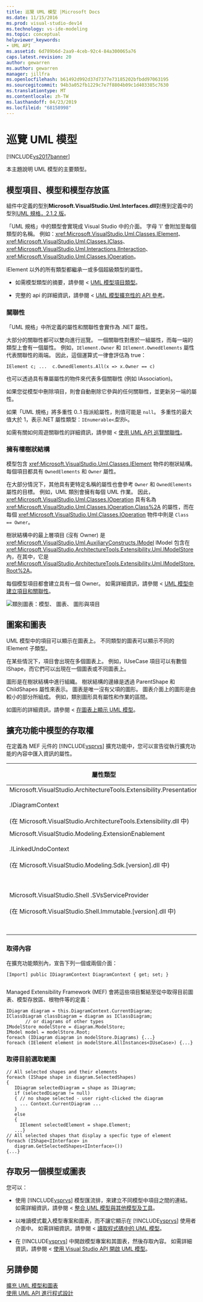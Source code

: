 ```yaml
---
title: 巡覽 UML 模型 |Microsoft Docs
ms.date: 11/15/2016
ms.prod: visual-studio-dev14
ms.technology: vs-ide-modeling
ms.topic: conceptual
helpviewer_keywords:
- UML API
ms.assetid: 6d789b6d-2aa9-4ceb-92c4-84a300065a76
caps.latest.revision: 20
author: gewarren
ms.author: gewarren
manager: jillfra
ms.openlocfilehash: b61492d992d37d7377e73185202bfbdd97063195
ms.sourcegitcommit: 94b3a052fb1229c7e7f8804b09c1d403385c7630
ms.translationtype: MT
ms.contentlocale: zh-TW
ms.lasthandoff: 04/23/2019
ms.locfileid: "68158998"
---
```

# <a name="navigate-the-uml-model"></a>巡覽 UML 模型
[!INCLUDE[vs2017banner](../includes/vs2017banner.md)]

本主題說明 UML 模型的主要類型。  
  
## <a name="the-model-elements-model-and-model-store"></a>模型項目、模型和模型存放區  
 組件中定義的型別**Microsoft.VisualStudio.Uml.Interfaces.dll**對應到定義中的型別[UML 規格，2.1.2 版](http://www.omg.org/spec/UML/2.1.2/Superstructure/PDF/)。  
  
 「UML 規格」中的類型會實現成 Visual Studio 中的介面。 字母 'I' 會附加至每個類型的名稱。 例如：<xref:Microsoft.VisualStudio.Uml.Classes.IElement>、<xref:Microsoft.VisualStudio.Uml.Classes.IClass>、<xref:Microsoft.VisualStudio.Uml.Interactions.IInteraction>、<xref:Microsoft.VisualStudio.Uml.Classes.IOperation>。  
  
 IElement 以外的所有類型都繼承一或多個超級類型的屬性。  
  
- 如需模型類型的摘要，請參閱 < [UML 模型項目類型](../modeling/uml-model-element-types.md)。  
  
- 完整的 api 的詳細資訊，請參閱 < [UML 模型擴充性的 API 參考](../modeling/api-reference-for-uml-modeling-extensibility.md)。  
  
### <a name="relationships"></a>關聯性  
 「UML 規格」中所定義的屬性和關聯性會實作為 .NET 屬性。  
  
 大部分的關聯性都可以雙向進行巡覽。 一個關聯性對應於一組屬性，而每一端的類型上會有一個屬性。 例如，`IElement.Owner` 和 `IElement.OwnedElements` 屬性代表關聯性的兩端。 因此，這個運算式一律會評估為 true：  
  
 `IElement c; ...  c.OwnedElements.All(x => x.Owner == c)`  
  
 也可以透過具有專屬屬性的物件來代表多個關聯性 (例如 IAssociation)。  
  
 如果您從模型中刪除項目，則會自動刪除它參與的任何關聯性，並更新另一端的屬性。  
  
 如果「UML 規格」將多重性 0..1 指派給屬性，則值可能是 `null`。 多重性的最大值大於 1，表示.NET 屬性類型：`IEnumerable<`*型別*`>`。  
  
 如需有關如何周遊關聯性的詳細資訊，請參閱 <<c0> [ 使用 UML API 巡覽關聯性](../modeling/navigate-relationships-with-the-uml-api.md)。  
  
### <a name="the-ownership-tree"></a>擁有權樹狀結構  
 模型包含 <xref:Microsoft.VisualStudio.Uml.Classes.IElement> 物件的樹狀結構。 每個項目都具有 `OwnedElements` 和 `Owner` 屬性。  
  
 在大部分情況下，其他具有更特定名稱的屬性也會參考 `Owner` 和 `OwnedElements` 屬性的目標。 例如，UML 類別會擁有每個 UML 作業。 因此，<xref:Microsoft.VisualStudio.Uml.Classes.IOperation> 具有名為 <xref:Microsoft.VisualStudio.Uml.Classes.IOperation.Class%2A> 的屬性，而在每個 <xref:Microsoft.VisualStudio.Uml.Classes.IOperation> 物件中則是 `Class == Owner`。  
  
 樹狀結構中的最上層項目 (沒有 Owner) 是 <xref:Microsoft.VisualStudio.Uml.AuxiliaryConstructs.IModel> IModel 包含在 <xref:Microsoft.VisualStudio.ArchitectureTools.Extensibility.Uml.IModelStore> 內，在其中，它是 <xref:Microsoft.VisualStudio.ArchitectureTools.Extensibility.Uml.IModelStore.Root%2A>。  
  
 每個模型項目都會建立具有一個 Owner。 如需詳細資訊，請參閱 < [UML 模型中建立項目和關聯性](../modeling/create-elements-and-relationships-in-uml-models.md)。  
  
 ![類別圖表：模型、 圖表、 圖形與項目](../modeling/media/uml-mm1.png "UML_MM1")  
  
## <a name="shapes-and-diagrams"></a>圖案和圖表  
 UML 模型中的項目可以顯示在圖表上。 不同類型的圖表可以顯示不同的 IElement 子類型。  
  
 在某些情況下，項目會出現在多個圖表上。 例如，IUseCase 項目可以有數個 IShape，而它們可以出現在一個圖表或不同圖表上。  
  
 圖形是在樹狀結構中進行組織。 樹狀結構的邊緣是透過 ParentShape 和 ChildShapes 屬性來表示。 圖表是唯一沒有父項的圖形。 圖表介面上的圖形是由較小的部分所組成。 例如，類別圖形具有屬性和作業的區間。  
  
 如圖形的詳細資訊，請參閱 <<c0> [ 在圖表上顯示 UML 模型](../modeling/display-a-uml-model-on-diagrams.md)。  
  
## <a name="access-to-the-model-in-extensions"></a>擴充功能中模型的存取權  
 在定義為 MEF 元件的 [!INCLUDE[vsprvs](../includes/vsprvs-md.md)] 擴充功能中，您可以宣告從執行擴充功能的內容中匯入資訊的屬性。  
  
|屬性類型|這提供下列項目的存取權|詳細資訊|  
|--------------------|----------------------------------|----------------------|  
|Microsoft.VisualStudio.ArchitectureTools.Extensibility.Presentation<br /><br /> .IDiagramContext<br /><br /> (在 Microsoft.VisualStudio.ArchitectureTools.Extensibility.dll 中)|目前焦點圖。|[在模型圖上定義功能表命令](../modeling/define-a-menu-command-on-a-modeling-diagram.md)|  
|Microsoft.VisualStudio.Modeling.ExtensionEnablement<br /><br /> .ILinkedUndoContext<br /><br /> (在 Microsoft.VisualStudio.Modeling.Sdk.[version].dll 中)|可讓您將變更群組為異動。|[使用異動連結 UML 模型更新](../modeling/link-uml-model-updates-by-using-transactions.md)|  
|Microsoft.VisualStudio.Shell .SVsServiceProvider<br /><br /> (在 Microsoft.VisualStudio.Shell.Immutable.[version].dll 中)|主機 [!INCLUDE[vsprvs](../includes/vsprvs-md.md)]。 您可以在這裡存取檔案、專案和其他層面。|[使用 Visual Studio API 開啟 UML 模型](../modeling/open-a-uml-model-by-using-the-visual-studio-api.md)|  
  
### <a name="to-get-the-context"></a>取得內容  
 在擴充功能類別內，宣告下列一個或兩個介面：  
  
```  
[Import] public IDiagramContext DiagramContext { get; set; }  
  
```  
  
 Managed Extensibility Framework (MEF) 會將這些項目繫結至從中取得目前圖表、模型存放區、根物件等的定義：  
  
```  
IDiagram diagram = this.DiagramContext.CurrentDiagram;  
IClassDiagram classDiagram = diagram as IClassDiagram;  
       // or diagrams of other types  
IModelStore modelStore = diagram.ModelStore;  
IModel model = modelStore.Root;  
foreach (IDiagram diagram in modelStore.Diagrams) {...}  
foreach (IElement element in modelStore.AllInstances<IUseCase>) {...}  
```  
  
### <a name="to-get-the-current-selection"></a>取得目前選取範圍  
  
```  
// All selected shapes and their elements  
foreach (IShape shape in diagram.SelectedShapes)  
{    
   IDiagram selectedDiagram = shape as IDiagram;  
   if (selectedDiagram != null)  
   { // no shape selected - user right-clicked the diagram  
     ... Context.CurrentDiagram ...  
   }  
   else  
   {  
     IElement selectedElement = shape.Element;  
   ...}  
// All selected shapes that display a specfic type of element  
foreach (IShape<IInterface> in   
   diagram.GetSelectedShapes<IInterface>())   
{...}  
```  
  
## <a name="accessing-another-model-or-diagrams"></a>存取另一個模型或圖表  
 您可以：  
  
- 使用 [!INCLUDE[vsprvs](../includes/vsprvs-md.md)] 模型匯流排，來建立不同模型中項目之間的連結。 如需詳細資訊，請參閱 <<c0> [ 整合 UML 模型與其他模型及工具](../modeling/integrate-uml-models-with-other-models-and-tools.md)。  
  
- 以唯讀模式載入模型專案和圖表，而不讓它顯示在 [!INCLUDE[vsprvs](../includes/vsprvs-md.md)] 使用者介面中。 如需詳細資訊，請參閱 <<c0> [ 讀取程式碼中的 UML 模型](../modeling/read-a-uml-model-in-program-code.md)。  
  
- 在 [!INCLUDE[vsprvs](../includes/vsprvs-md.md)] 中開啟模型專案和其圖表，然後存取內容。 如需詳細資訊，請參閱 <<c0> [ 使用 Visual Studio API 開啟 UML 模型](../modeling/open-a-uml-model-by-using-the-visual-studio-api.md)。  
  
## <a name="see-also"></a>另請參閱  
 [擴充 UML 模型和圖表](../modeling/extend-uml-models-and-diagrams.md)   
 [使用 UML API 進行程式設計](../modeling/programming-with-the-uml-api.md)
